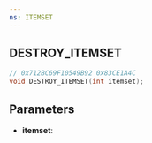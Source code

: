 ```yaml
---
ns: ITEMSET
---
```

## DESTROY_ITEMSET

```c
// 0x712BC69F10549B92 0x83CE1A4C
void DESTROY_ITEMSET(int itemset);
```

## Parameters
* **itemset**:
